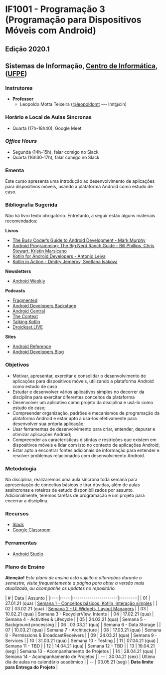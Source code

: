 # IF1001 - Programação 3 (Programação para Dispositivos Móveis com Android)

## Edição 2020.1

## Sistemas de Informação, [Centro de Informática](http://www.cin.ufpe.br), ([UFPE](http://www.ufpe.br))

### Instrutores

* **Professor** 
  * Leopoldo Motta Teixeira ([@leopoldomt](https://github.com/leopoldomt) --- lmt@cin)
    
### Horário e Local de Aulas Síncronas

* Quarta (17h-18h40), Google Meet

### *Office Hours*

* Segunda (14h-15h), falar comigo no Slack
* Quarta (16h30-17h), falar comigo no Slack
  
### Ementa

Este curso apresenta uma introdução ao desenvolvimento de aplicações para dispositivos móveis, usando a plataforma Android como estudo de caso.

### Bibliografia Sugerida

Não há livro texto obrigatório. Entretanto, a seguir estão alguns materiais recomendados:

**Livros**

- [The Busy Coder’s Guide to Android Development - Mark Murphy](https://commonsware.com/Android/)
- [Android Programming: The Big Nerd Ranch Guide - Bill Phillips, Chris Stewart, Kristin Marsicano](https://www.bignerdranch.com/books/android-programming/)
- [Kotlin for Android Developers - Antonio Leiva](https://antonioleiva.com/kotlin-android-developers-book/)
- [Kotlin in Action - Dmitry Jemerov, Svetlana Isakova](https://www.manning.com/books/kotlin-in-action)

**Newsletters**
- [Android Weekly](http://androidweekly.net)

**Podcasts**
- [Fragmented](https://fragmentedpodcast.com)
- [Android Developers Backstage](http://androidbackstage.blogspot.com/)
- [Android Central](https://www.androidcentral.com/podcast)
- [The Context](https://github.com/artem-zinnatullin/TheContext-Podcast)
- [Talking Kotlin](https://talkingkotlin.com/)
- [Droidkast.LIVE](https://droidkast.live/)

**Sites**
- [Android Reference](http://developer.android.com)
- [Android Developers Blog](http://android-developers.blogspot.com)

### Objetivos

- Motivar, apresentar, exercitar e consolidar o desenvolvimento de aplicações para dispositivos móveis, utilizando a plataforma Android como estudo de caso
- Estudar e desenvolver vários aplicativos simples no decorrer da disciplina para exercitar diferentes conceitos da plataforma
- Desenvolver um aplicativo como projeto da disciplina e usá-lo como estudo de caso;
- Compreender organização, padrões e mecanismos de programação da plataforma Android e estar apto a usá-los efetivamente para desenvolver sua própria aplicação;
- Usar ferramentas de desenvolvimento para criar, entender, depurar e otimizar aplicações Android;
- Compreender as características distintas e restrições que existem em dispositivos móveis e lidar com isto no contexto de aplicações Android;
- Estar apto a encontrar fontes adicionais de informação para entender e resolver problemas relacionados com desenvolvimento Android.

### Metodologia

Na disciplina, realizaremos uma aula síncrona toda semana para apresentação de conceitos básicos e tirar dúvidas, além de aulas assíncronas e roteiros de estudo disponibilizados por assunto. Adicionalmente, teremos tarefas de programação e um projeto para encerrar a disciplina. 

### Recursos

- [Slack](http://if1001.slack.com)
- [Google Classroom](https://classroom.google.com/c/MTQ4MjYxMDU1NzY4?cjc=imqe5ap)

### Ferramentas

* [Android Studio](https://developer.android.com/studio/index.html)

### Plano de Ensino

**Atenção!** 
*Este plano de ensino está sujeito a alterações durante o semestre, visite frequentemente a página para obter a versão mais atualizada, ou acompanhe os updates no repositório.*

| # | Data | Assunto |
|:---:|:----:|:----------------------|:--------:|
| 01 | 27.01.21 (qua) | [Semana 1 - Conceitos básicos, Kotlin, interação simples](semana-01.md) |
| 02 | 03.02.21 (qua) | [Semana 2 - UI Widgets, Layout Managers](semana-02.md) |
| 03 | 10.02.21 (qua) | Semana 3 - RecyclerView, Intents |
| 04 | 17.02.21 (qua) | Semana 4 - Activities & Lifecycle |
| 05 | 24.02.21 (qua) | Semana 5 - Background processing |
| 06 | 03.03.21 (qua) | Semana 6 - Data Storage |
| 07 | 10.03.21 (qua) | Semana 7 - Architecture |
| 08 | 17.03.21 (qua) | Semana 8 - Permissions & BroadcastReceivers |
| 09 | 24.03.21 (qua) | Semana 9 - Services |
| 10 | 31.03.21 (qua) | Semana 10 - Testing |
| 11 | 07.04.21 (qua) | Semana 11 - TBD |
| 12 | 14.04.21 (qua) | Semana 12 - TBD |
| 13 | 19.04.21 (seg) | Semana 13 - Acompanhamento de Projetos |
| 14 | 28.04.21 (qua) | Semana 14 - Acompanhamento de Projetos |
| -- | 30.04.21 (sex) | Último dia de aulas no calendário acadêmico |
| -- | 03.05.21 (seg) | **Data limite para Entrega do Projeto** |